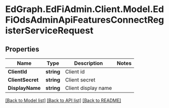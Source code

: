 # EdGraph.EdFiAdmin.Client.Model.EdFiOdsAdminApiFeaturesConnectRegisterServiceRequest

## Properties

Name | Type | Description | Notes
------------ | ------------- | ------------- | -------------
**ClientId** | **string** | Client id | 
**ClientSecret** | **string** | Client secret | 
**DisplayName** | **string** | Client display name | 

[[Back to Model list]](../README.md#documentation-for-models) [[Back to API list]](../README.md#documentation-for-api-endpoints) [[Back to README]](../README.md)

